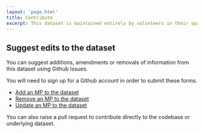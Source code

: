 ```yaml
---
layout: 'page.html'
title: Contribute
excerpt: This dataset is maintained entirely by volunteers in their spare time. Help to keep it up to date by suggesting edits to the dataset.
---
```


## Suggest edits to the dataset

You can suggest additions, amendments or removals of information from this dataset using Github Issues.

You will need to sign up for a Github account in order to submit these forms.

- [Add an MP to the dataset](https://github.com/johnpeart/lgbt-mp/issues/new?assignees=johnpeart&labels=Add+MP&projects=&template=add-mp.yml&title=Add+an+MP%3A+%5BReplace+with+full+name+of+MP%5D)
- [Remove an MP to the dataset](https://github.com/johnpeart/lgbt-mp/issues/new?assignees=johnpeart&labels=Remove+MP&projects=&template=remove-mp.yml&title=Remove+an+MP%3A+%5BReplace+with+full+name+of+MP%5D)
- [Update an MP to the dataset](https://github.com/johnpeart/lgbt-mp/issues/new?assignees=johnpeart&labels=Edit+MP&projects=&template=update-mp.yml&title=Update+an+MP%3A+%5BReplace+with+full+name+of+MP%5D)

You can also raise a pull request to contribute directly to the codebase or underlying dataset.
